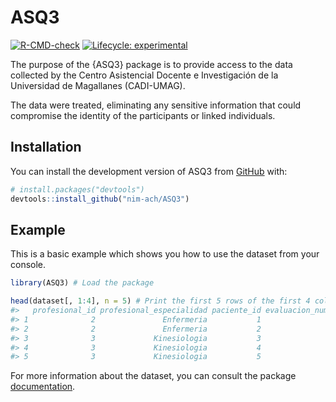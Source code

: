 
<!-- README.md is generated from README.Rmd. Please edit that file -->

# ASQ3

<!-- badges: start -->

[![R-CMD-check](https://github.com/nim-ach/ASQ3/workflows/R-CMD-check/badge.svg)](https://github.com/nim-ach/ASQ3/actions)
[![Lifecycle:
experimental](https://img.shields.io/badge/lifecycle-experimental-orange.svg)](https://lifecycle.r-lib.org/articles/stages.html#experimental)
<!-- badges: end -->

The purpose of the {ASQ3} package is to provide access to the data
collected by the Centro Asistencial Docente e Investigación de la
Universidad de Magallanes (CADI-UMAG).

The data were treated, eliminating any sensitive information that could
compromise the identity of the participants or linked individuals.

## Installation

You can install the development version of ASQ3 from
[GitHub](https://github.com/) with:

``` r
# install.packages("devtools")
devtools::install_github("nim-ach/ASQ3")
```

## Example

This is a basic example which shows you how to use the dataset from your
<i class="fab fa-r-project"></i> console.

``` r
library(ASQ3) # Load the package

head(dataset[, 1:4], n = 5) # Print the first 5 rows of the first 4 columns
#>   profesional_id profesional_especialidad paciente_id evaluacion_numero
#> 1              2               Enfermeria           1                 1
#> 2              2               Enfermeria           2                 1
#> 3              3             Kinesiologia           3                 1
#> 4              3             Kinesiologia           4                 1
#> 5              3             Kinesiologia           5                 1
```

For more information about the dataset, you can consult the package
[documentation](https://nim-ach.github.io/ASQ3/reference/dataset.html).
